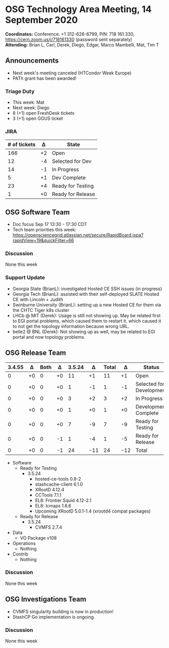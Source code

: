 # OSG Technology Area Meeting, 14 September 2020

**Coordinates:** Conference: +1 312-626-6799, PIN: 718 161 330, <https://cern.zoom.us/j/718161330> (password sent separately)  
**Attending:** Brian L, Carl, Derek, Diego, Edgar, Marco Mambelli, Mat, Tim T  


## Announcements

-   Next week's meeting canceled (HTCondor Week Europe)
-   PATh grant has been awarded!


### Triage Duty

-   This week: Mat
-   Next week: Diego
-   8 (+1) open FreshDesk tickets
-   3 (+1) open GGUS ticket


### JIRA

| # of tickets | &Delta; | State             |
|------------ |------- |----------------- |
| 166          | +2      | Open              |
| 12           | -4      | Selected for Dev  |
| 14           | -1      | In Progress       |
| 5            | +1      | Dev Complete      |
| 23           | +4      | Ready for Testing |
| 1            | +0      | Ready for Release |


## OSG Software Team

-   Doc focus Sep 17 13:30 - 17:30 CDT
-   Tech team priorities this week: <https://opensciencegrid.atlassian.net/secure/RapidBoard.jspa?rapidView=19&quickFilter=66>


### Discussion

None this week  


### Support Update

-   Georgia State (BrianL): investigated Hosted CE SSH issues (in progress)
-   Georgia Tech (BrianL): assisted with their self-deployed SLATE Hosted CE with Lincoln + Judith
-   Swinburne University (BrianL): setting up a new Hosted CE for them via the CHTC Tiger k8s cluster
-   LHCb @ MIT (Derek): Usage is still not showing up.  May be related first to EGI portal problems, which caused them to restart it, which caused it to not get the topology information because wrong URL.
-   belle2 @ BNL (Derek): Not showing up as well, may be related to EGI portal and now topology problems.


## OSG Release Team

| 3.4.55 | &Delta; | Both | &Delta; | 3.5.24 | &Delta; | Total | &Delta; | Status                   |
| ------ | ------- | ---- | ------- | ------ | ------- | ----- | ------- | ------------------------ |
| 0      | +0      | 0    | +0      | 11     | +1      | 11    | +1      | Open                     |
| 0      | +0      | 0    | +0      | 1      | -1      | 1     | -1      | Selected for Development |
| 0      | +0      | 0    | +0      | 3      | +2      | 3     | +2      | In Progress              |
| 0      | +0      | 0    | +0      | 1      | +0      | 1     | +0      | Development Complete     |
| 0      | +0      | 0    | +0      | 7      | -9      | 7     | -9      | Ready for Testing        |
| 0      | +0      | 0    | -1      | 1      | -4      | 1     | -5      | Ready for Release        |
| 0      | +0      | 0    | -1      | 24     | -11     | 24    | -12     | Total                    |

-   Software  
    -   Ready for Testing  
        -   3.5.24  
            -   hosted-ce-tools 0.8-2
            -   stashcache-client 6.1.0
            -   XRootD 4.12.4
            -   CCTools 7.1.1
            -   EL8: Frontier Squid 4.12-2.1
            -   EL8: lcmaps 1.6.6
            -   Upcoming XRootD 5.0.1-1.4 (xrootd4 compat packages)
    -   Ready for Release  
        -   3.5.24  
            -   CVMFS 2.7.4
-   Data  
    -   VO Package v108
-   Operations  
    -   Nothing
-   Contrib  
    -   Nothing


### Discussion

None this week  


## OSG Investigations Team

-   CVMFS singularity building is now in production!
-   StashCP Go implementation is ongoing.


### Discussion

None this week
